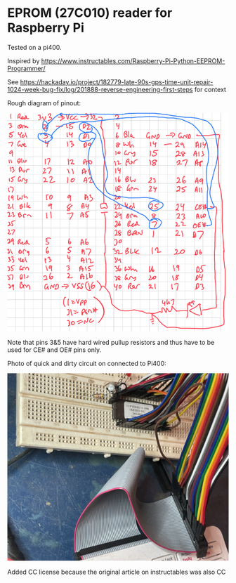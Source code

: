 # EPROM (27C010) reader for Raspberry Pi

Tested on a pi400.

Inspired by https://www.instructables.com/Raspberry-Pi-Python-EEPROM-Programmer/

See https://hackaday.io/project/182779-late-90s-gps-time-unit-repair-1024-week-bug-fix/log/201888-reverse-engineering-first-steps for context

Rough diagram of pinout:

![Pinouts](eprom-reader-pinout.png)

Note that pins 3&5 have hard wired pullup resistors and thus have to be used for CE# and OE# pins only.

Photo of quick and dirty circuit on connected to Pi400:

![Breadboard picture](eprom-reader-breadboard.png)

Added CC license because the original article on instructables was also CC
